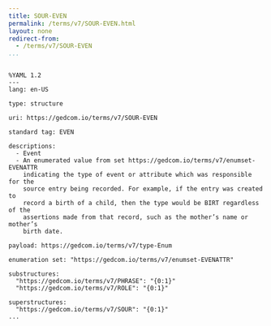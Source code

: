 ```yaml
---
title: SOUR-EVEN
permalink: /terms/v7/SOUR-EVEN.html
layout: none
redirect-from:
  - /terms/v7/SOUR-EVEN
...
```


```

%YAML 1.2
---
lang: en-US

type: structure

uri: https://gedcom.io/terms/v7/SOUR-EVEN

standard tag: EVEN

descriptions:
  - Event
  - An enumerated value from set https://gedcom.io/terms/v7/enumset-EVENATTR
    indicating the type of event or attribute which was responsible for the
    source entry being recorded. For example, if the entry was created to
    record a birth of a child, then the type would be BIRT regardless of the
    assertions made from that record, such as the mother’s name or mother’s
    birth date.

payload: https://gedcom.io/terms/v7/type-Enum

enumeration set: "https://gedcom.io/terms/v7/enumset-EVENATTR"

substructures:
  "https://gedcom.io/terms/v7/PHRASE": "{0:1}"
  "https://gedcom.io/terms/v7/ROLE": "{0:1}"

superstructures:
  "https://gedcom.io/terms/v7/SOUR": "{0:1}"
...

```
